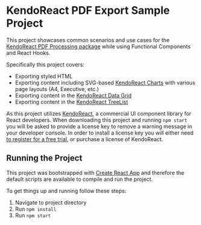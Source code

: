 # KendoReact PDF Export Sample Project

This project showcases common scenarios and use cases for the [KendoReact PDF Processing package](https://www.telerik.com/kendo-react-ui/components/pdfprocessing/) while using Functional Components and React Hooks.

Specifically this project covers:
- Exporting styled HTML
- Exporting content including SVG-based [KendoReact Charts](https://www.telerik.com/kendo-react-ui/components/charts/) with various page layouts (A4, Executive, etc.)
- Exporting content in the [KendoReact Data Grid](https://www.telerik.com/kendo-react-ui/components/grid/)
- Exporting content in the [KendoReact TreeList](https://www.telerik.com/kendo-react-ui/components/treelist/)

As this project utilizes [KendoReact](https://www.telerik.com/kendo-react-ui/), a commercial UI component library for React developers. When downloading this project and running `npm start` you will be asked to provide a license key to remove a warning message in your developer console. In order to install a license key you will either need [to register for a free trial](https://www.telerik.com/download-login-v2-kendo-react-ui), or purchase a license of KendoReact. 

## Running the Project
This project was bootstrapped with [Create React App](https://github.com/facebook/create-react-app) and therefore the default scripts are available to compile and run the project.

To get things up and running follow these steps:
1. Navigate to project directory
2. Run `npm install`
3. Run `npm start`